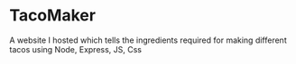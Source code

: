 # TacoMaker
A website I hosted which tells the ingredients required for making different tacos using Node, Express, JS, Css
